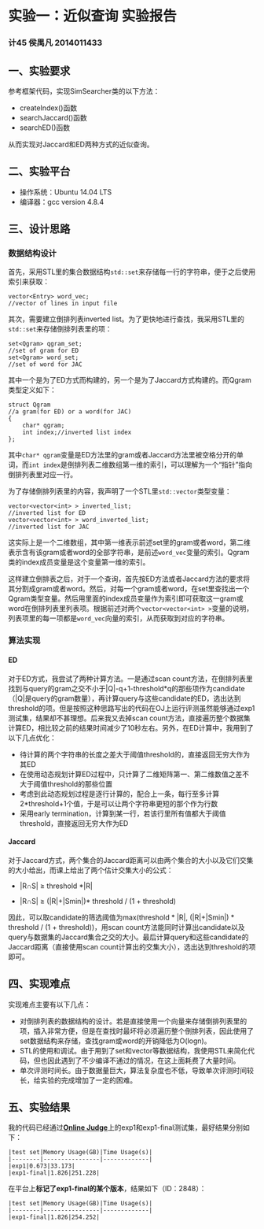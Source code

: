 # 实验一：近似查询 实验报告

### 计45 侯禺凡 2014011433

## 一、实验要求

参考框架代码，实现SimSearcher类的以下方法：

- createIndex()函数
- searchJaccard()函数
- searchED()函数

从而实现对Jaccard和ED两种方式的近似查询。

## 二、实验平台

- 操作系统：Ubuntu 14.04 LTS
- 编译器：gcc version 4.8.4

## 三、设计思路

### 数据结构设计

首先，采用STL里的集合数据结构`std::set`来存储每一行的字符串，便于之后使用索引来获取：

	vector<Entry> word_vec;
	//vector of lines in input file

其次，需要建立倒排列表inverted list。为了更快地进行查找，我采用STL里的`std::set`来存储倒排列表里的项：

	set<Qgram> qgram_set;
	//set of gram for ED
	set<Qgram> word_set;
	//set of word for JAC

其中一个是为了ED方式而构建的，另一个是为了Jaccard方式构建的。而Qgram类型定义如下：

	struct Qgram
	//a gram(for ED) or a word(for JAC)
	{
		char* qgram;
		int index;//inverted list index
	};

其中`char* qgram`变量是ED方法里的gram或者Jaccard方法里被空格分开的单词，而`int index`是倒排列表二维数组第一维的索引，可以理解为一个“指针”指向倒排列表里对应一行。

为了存储倒排列表里的内容，我声明了一个STL里`std::vector`类型变量：

	vector<vector<int> > inverted_list;
	//inverted list for ED
	vector<vector<int> > word_inverted_list;
	//inverted list for JAC

这实际上是一个二维数组，其中第一维表示前述set里的gram或者word，第二维表示含有该gram或者word的全部字符串，是前述`word_vec`变量的索引。Qgram类的index成员变量是这个变量第一维的索引。

这样建立倒排表之后，对于一个查询，首先按ED方法或者Jaccard方法的要求将其分割成gram或者word。然后，对每一个gram或者word，在set里查找出一个Qgram类型变量。然后用里面的index成员变量作为索引即可获取这一gram或word在倒排列表里列表项。根据前述对两个`vector<vector<int> >`变量的说明，列表项里的每一项都是`word_vec`向量的索引，从而获取到对应的字符串。

### 算法实现

#### ED
对于ED方式，我尝试了两种计算方法。一是通过scan count方法，在倒排列表里找到与query的gram之交不小于|Q|-q+1-threshold*q的那些项作为candidate（|Q|是query的gram数量），再计算query与这些candidate的ED，选出达到threshold的项。但是按照这种思路写出的代码在OJ上运行评测虽然能够通过exp1测试集，结果却不甚理想。后来我又去掉scan count方法，直接遍历整个数据集计算ED，相比较之前的结果时间减少了10秒左右。另外，在ED计算中，我用到了以下几点优化：

- 待计算的两个字符串的长度之差大于阈值threshold的，直接返回无穷大作为其ED
- 在使用动态规划计算ED过程中，只计算了二维矩阵第一、第二维数值之差不大于阈值threshold的那些位置
- 考虑到此动态规划过程是逐行计算的，配合上一条，每行至多计算2*threshold+1个值，于是可以让两个字符串更短的那个作为行数
- 采用early termination，计算到某一行，若该行里所有值都大于阈值threshold，直接返回无穷大作为ED

#### Jaccard
对于Jaccard方式，两个集合的Jaccard距离可以由两个集合的大小以及它们交集的大小给出，而课上给出了两个估计交集大小的公式：

- |R∩S| ≥ threshold *|R|

- |R∩S| ≥ (|R|+|Smin|)* threshold / (1 + threshold)

因此，可以取candidate的筛选阈值为max(threshold * |R|, (|R|+|Smin|) * threshold / (1 + threshold))，用scan count方法能同时计算出candidate以及query与数据集的Jaccard集合之交的大小。最后计算query和这些candidate的Jaccard距离（直接使用scan count计算出的交集大小），选出达到threshold的项即可。

## 四、实现难点

实现难点主要有以下几点：

- 对倒排列表的数据结构的设计。若是直接使用一个向量来存储倒排列表里的项，插入非常方便，但是在查找时最坏将必须遍历整个倒排列表，因此使用了set数据结构来存储，查找gram或word的开销降低为O(logn)。
- STL的使用和调试。由于用到了set和vector等数据结构，我使用STL来简化代码，但也因此遇到了不少编译不通过的情况，在这上面耗费了大量时间。
- 单次评测时间长。由于数据量巨大，算法复杂度也不低，导致单次评测时间较长，给实验的完成增加了一定的困难。

## 五、实验结果

我的代码已经通过[**Online Judge**](http://166.111.71.175:8007/dashboard/)上的exp1和exp1-final测试集，最好结果分别如下：

	|test set|Memory Usage(GB)|Time Usage(s)|
	|--------|----------------|-------------|
	|exp1|0.673|33.173|
	|exp1-final|1.826|251.228|

在平台上**标记了exp1-final的某个版本**，结果如下（ID：2848）：

	|test set|Memory Usage(GB)|Time Usage(s)|
	|--------|----------------|-------------|
	|exp1-final|1.826|254.252|


